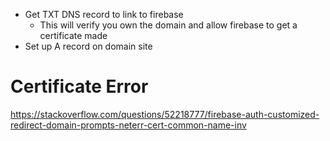 - Get TXT DNS record to link to firebase
	- This will verify you own the domain and allow firebase to get a certificate made
- Set up A record on domain site

# Certificate Error

https://stackoverflow.com/questions/52218777/firebase-auth-customized-redirect-domain-prompts-neterr-cert-common-name-inv

